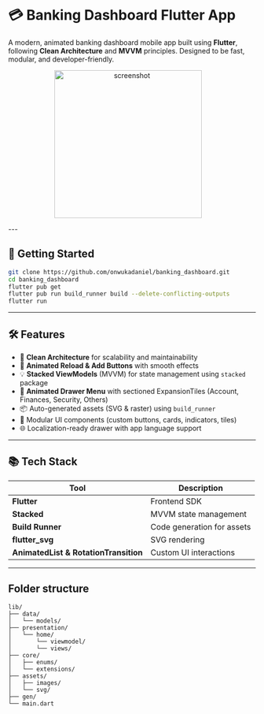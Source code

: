 # 💳 Banking Dashboard Flutter App

A modern, animated banking dashboard mobile app built using **Flutter**, following **Clean Architecture** and **MVVM** principles. Designed to be fast, modular, and developer-friendly.

<p align="center">
  <img src="lib/readme/Screen_recording_20250615_021423.gif" alt="screenshot" width="300" style="margin-right: 16px;"/> 
</p>
---

## 🚀 Getting Started

```bash
git clone https://github.com/onwukadaniel/banking_dashboard.git
cd banking_dashboard
flutter pub get
flutter pub run build_runner build --delete-conflicting-outputs
flutter run
```

---

## 🛠️ Features

- 🧱 **Clean Architecture** for scalability and maintainability
- 🔁 **Animated Reload & Add Buttons** with smooth effects
- 💡 **Stacked ViewModels** (MVVM) for state management using `stacked` package
- 🧩 **Animated Drawer Menu** with sectioned ExpansionTiles (Account, Finances, Security, Others)
- 📦 Auto-generated assets (SVG & raster) using `build_runner`
- 🎯 Modular UI components (custom buttons, cards, indicators, tiles)
- 🌐 Localization-ready drawer with app language support

---

## 📚 Tech Stack

| Tool | Description |
|------|-------------|
| **Flutter** | Frontend SDK |
| **Stacked** | MVVM state management |
| **Build Runner** | Code generation for assets |
| **flutter_svg** | SVG rendering |
| **AnimatedList & RotationTransition** | Custom UI interactions |

---

## Folder structure

```
lib/
├── data/
│   └── models/
├── presentation/
│   └── home/
│       └── viewmodel/
│       └── views/
├── core/
│   ├── enums/
│   └── extensions/
├── assets/
│   ├── images/
│   └── svg/
├── gen/
└── main.dart
```